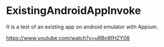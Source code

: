 # ExistingAndroidAppInvoke
 It is a test of an existing app on android emulator with Appium.

 https://www.youtube.com/watch?v=uRBn8fHZY08
